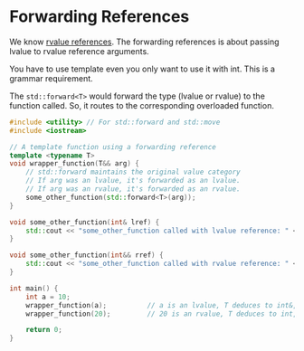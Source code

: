 # Forwarding References

We know [rvalue references](lvalue_vs_rvalue.md).
The forwarding references is about passing lvalue to rvalue reference
arguments.

You have to use template even you only want to use it with int.
This is a grammar requirement.

The `std::forward<T>` would forward the type (lvalue or rvalue) to the function
called. So, it routes to the corresponding overloaded function.

```cpp
#include <utility> // For std::forward and std::move
#include <iostream>

// A template function using a forwarding reference
template <typename T>
void wrapper_function(T&& arg) {
    // std::forward maintains the original value category
    // If arg was an lvalue, it's forwarded as an lvalue.
    // If arg was an rvalue, it's forwarded as an rvalue.
    some_other_function(std::forward<T>(arg));
}

void some_other_function(int& lref) {
    std::cout << "some_other_function called with lvalue reference: " << lref << std::endl;
}

void some_other_function(int&& rref) {
    std::cout << "some_other_function called with rvalue reference: " << rref << std::endl;
}

int main() {
    int a = 10;
    wrapper_function(a);          // a is an lvalue, T deduces to int&, T&& becomes int&
    wrapper_function(20);         // 20 is an rvalue, T deduces to int, T&& becomes int&&

    return 0;
}
```

